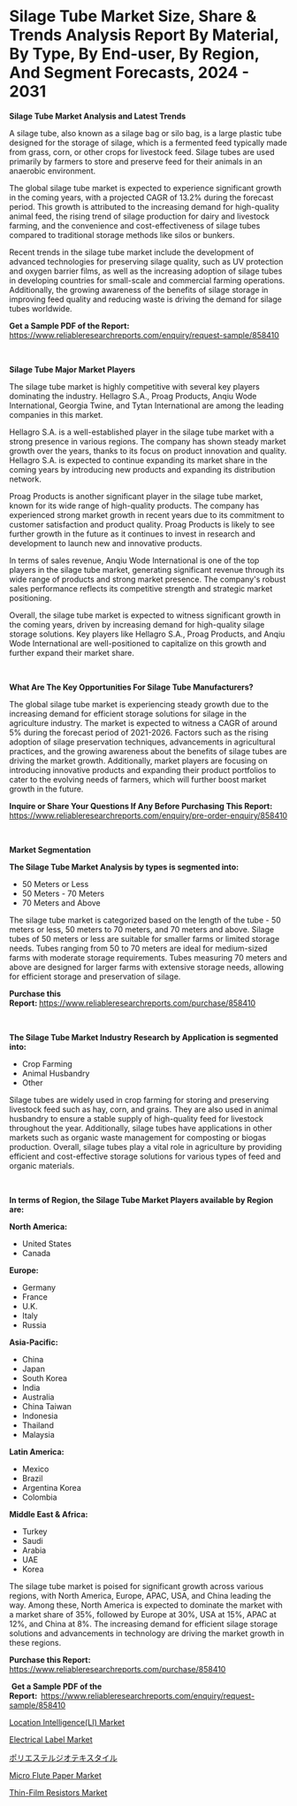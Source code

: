 <p><h1>Silage Tube Market Size, Share & Trends Analysis Report By Material, By Type, By End-user, By Region, And Segment Forecasts, 2024 - 2031</h1></p><p><strong>Silage Tube Market Analysis and Latest Trends</strong></p>
<p><p>A silage tube, also known as a silage bag or silo bag, is a large plastic tube designed for the storage of silage, which is a fermented feed typically made from grass, corn, or other crops for livestock feed. Silage tubes are used primarily by farmers to store and preserve feed for their animals in an anaerobic environment.</p><p>The global silage tube market is expected to experience significant growth in the coming years, with a projected CAGR of 13.2% during the forecast period. This growth is attributed to the increasing demand for high-quality animal feed, the rising trend of silage production for dairy and livestock farming, and the convenience and cost-effectiveness of silage tubes compared to traditional storage methods like silos or bunkers.</p><p>Recent trends in the silage tube market include the development of advanced technologies for preserving silage quality, such as UV protection and oxygen barrier films, as well as the increasing adoption of silage tubes in developing countries for small-scale and commercial farming operations. Additionally, the growing awareness of the benefits of silage storage in improving feed quality and reducing waste is driving the demand for silage tubes worldwide.</p></p>
<p><strong>Get a Sample PDF of the Report:&nbsp;</strong> <a href="https://www.reliableresearchreports.com/enquiry/request-sample/858410">https://www.reliableresearchreports.com/enquiry/request-sample/858410</a></p>
<p>&nbsp;</p>
<p><strong>Silage Tube Major Market Players</strong></p>
<p><p>The silage tube market is highly competitive with several key players dominating the industry. Hellagro S.A., Proag Products, Anqiu Wode International, Georgia Twine, and Tytan International are among the leading companies in this market.</p><p>Hellagro S.A. is a well-established player in the silage tube market with a strong presence in various regions. The company has shown steady market growth over the years, thanks to its focus on product innovation and quality. Hellagro S.A. is expected to continue expanding its market share in the coming years by introducing new products and expanding its distribution network.</p><p>Proag Products is another significant player in the silage tube market, known for its wide range of high-quality products. The company has experienced strong market growth in recent years due to its commitment to customer satisfaction and product quality. Proag Products is likely to see further growth in the future as it continues to invest in research and development to launch new and innovative products.</p><p>In terms of sales revenue, Anqiu Wode International is one of the top players in the silage tube market, generating significant revenue through its wide range of products and strong market presence. The company's robust sales performance reflects its competitive strength and strategic market positioning.</p><p>Overall, the silage tube market is expected to witness significant growth in the coming years, driven by increasing demand for high-quality silage storage solutions. Key players like Hellagro S.A., Proag Products, and Anqiu Wode International are well-positioned to capitalize on this growth and further expand their market share.</p></p>
<p>&nbsp;</p>
<p><strong>What Are The Key Opportunities For Silage Tube Manufacturers?</strong></p>
<p><p>The global silage tube market is experiencing steady growth due to the increasing demand for efficient storage solutions for silage in the agriculture industry. The market is expected to witness a CAGR of around 5% during the forecast period of 2021-2026. Factors such as the rising adoption of silage preservation techniques, advancements in agricultural practices, and the growing awareness about the benefits of silage tubes are driving the market growth. Additionally, market players are focusing on introducing innovative products and expanding their product portfolios to cater to the evolving needs of farmers, which will further boost market growth in the future.</p></p>
<p><strong>Inquire or Share Your Questions If Any Before Purchasing This Report:</strong> <a href="https://www.reliableresearchreports.com/enquiry/pre-order-enquiry/858410">https://www.reliableresearchreports.com/enquiry/pre-order-enquiry/858410</a></p>
<p>&nbsp;</p>
<p><strong>Market Segmentation</strong></p>
<p><strong>The Silage Tube Market Analysis by types is segmented into:</strong></p>
<p><ul><li>50 Meters or Less</li><li>50 Meters - 70 Meters</li><li>70 Meters and Above</li></ul></p>
<p><p>The silage tube market is categorized based on the length of the tube - 50 meters or less, 50 meters to 70 meters, and 70 meters and above. Silage tubes of 50 meters or less are suitable for smaller farms or limited storage needs. Tubes ranging from 50 to 70 meters are ideal for medium-sized farms with moderate storage requirements. Tubes measuring 70 meters and above are designed for larger farms with extensive storage needs, allowing for efficient storage and preservation of silage.</p></p>
<p><strong>Purchase this Report:&nbsp;</strong><a href="https://www.reliableresearchreports.com/purchase/858410">https://www.reliableresearchreports.com/purchase/858410</a></p>
<p>&nbsp;</p>
<p><strong>The Silage Tube Market Industry Research by Application is segmented into:</strong></p>
<p><ul><li>Crop Farming</li><li>Animal Husbandry</li><li>Other</li></ul></p>
<p><p>Silage tubes are widely used in crop farming for storing and preserving livestock feed such as hay, corn, and grains. They are also used in animal husbandry to ensure a stable supply of high-quality feed for livestock throughout the year. Additionally, silage tubes have applications in other markets such as organic waste management for composting or biogas production. Overall, silage tubes play a vital role in agriculture by providing efficient and cost-effective storage solutions for various types of feed and organic materials.</p></p>
<p>&nbsp;</p>
<p><strong>In terms of Region, the Silage Tube Market Players available by Region are:</strong></p>
<p>
    <p> <strong> North America: </strong>
        <ul>
            <li>United States</li>
            <li>Canada</li>
        </ul>
        </p> 
    <p> <strong> Europe: </strong>
        <ul>
            <li>Germany</li>
            <li>France</li>
            <li>U.K.</li>
            <li>Italy</li>
            <li>Russia</li>
        </ul>
        </p> 
    <p> <strong> Asia-Pacific: </strong>
        <ul>
            <li>China</li>
            <li>Japan</li>
            <li>South Korea</li>
            <li>India</li>
            <li>Australia</li>
            <li>China Taiwan</li>
            <li>Indonesia</li>
            <li>Thailand</li>
            <li>Malaysia</li>
        </ul>
        </p> 
    <p> <strong> Latin America: </strong>
        <ul>
            <li>Mexico</li>
            <li>Brazil</li>
            <li>Argentina Korea</li>
            <li>Colombia</li>
        </ul>
        </p> 
    <p> <strong> Middle East & Africa: </strong>
        <ul>
            <li>Turkey</li>
            <li>Saudi</li>
            <li>Arabia</li>
            <li>UAE</li>
            <li>Korea</li>
        </ul>
    </p>
    </p>
<p><p>The silage tube market is poised for significant growth across various regions, with North America, Europe, APAC, USA, and China leading the way. Among these, North America is expected to dominate the market with a market share of 35%, followed by Europe at 30%, USA at 15%, APAC at 12%, and China at 8%. The increasing demand for efficient silage storage solutions and advancements in technology are driving the market growth in these regions.</p></p>
<p><strong>Purchase this Report: </strong><a href="https://www.reliableresearchreports.com/purchase/858410">https://www.reliableresearchreports.com/purchase/858410</a></p>
<p>&nbsp;<strong>Get a Sample PDF of the Report:&nbsp;&nbsp;</strong><a href="https://www.reliableresearchreports.com/enquiry/request-sample/858410">https://www.reliableresearchreports.com/enquiry/request-sample/858410</a></p>
<p><strong></strong></p>
<p><p><a href="https://issuu.com/reportprime-2/docs/location-intelligenceli-market-size-2030.pptx">Location Intelligence(LI) Market</a></p><p><a href="https://github.com/biheemgalvinlouises6hokrh3h/Market-Research-Report-List-1/blob/main/electrical-label-market.md">Electrical Label Market</a></p><p><a href="https://github.com/ihabdkwlxs948/Market-Research-Report-List-1/blob/main/7793659190645.md">ポリエステルジオテキスタイル</a></p><p><a href="https://github.com/guneycigdem35/Market-Research-Report-List-2/blob/main/micro-flute-paper-market.md">Micro Flute Paper Market</a></p><p><a href="https://issuu.com/reportprime-2/docs/thin-film-resistors-market-size-2030.pptx">Thin-Film Resistors Market</a></p></p>
